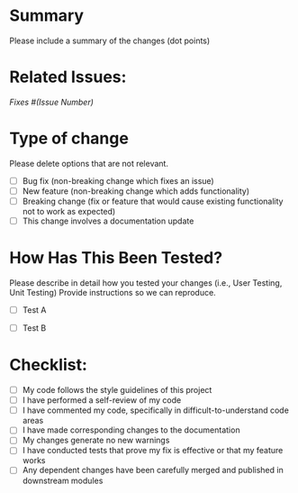 # Summary

Please include a summary of the changes (dot points)


# Related Issues:

_Fixes #(Issue Number)_



# Type of change

Please delete options that are not relevant.

- [ ] Bug fix (non-breaking change which fixes an issue)
- [ ] New feature (non-breaking change which adds functionality)
- [ ] Breaking change (fix or feature that would cause existing functionality not to work as expected)
- [ ] This change involves a documentation update

# How Has This Been Tested?
Please describe in detail how you tested your changes (i.e., User Testing, Unit Testing)
Provide instructions so we can reproduce.

- [ ] Test A
- [ ] Test B


# Checklist:
- [ ] My code follows the style guidelines of this project
- [ ] I have performed a self-review of my code
- [ ] I have commented my code, specifically in difficult-to-understand code areas
- [ ] I have made corresponding changes to the documentation
- [ ] My changes generate no new warnings
- [ ] I have conducted tests that prove my fix is effective or that my feature works
- [ ] Any dependent changes have been carefully merged and published in downstream modules

